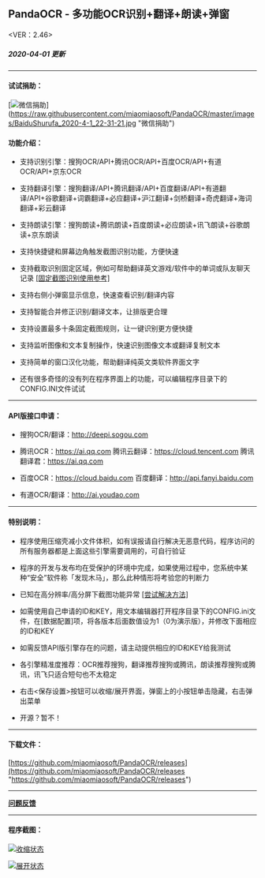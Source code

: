 ## PandaOCR - 多功能OCR识别+翻译+朗读+弹窗

<VER：2.46>
##### 2020-04-01 更新
------------

#### 试试捐助：
[![微信捐助](https://raw.githubusercontent.com/miaomiaosoft/PandaOCR/master/images/BaiduShurufa_2020-4-1_22-31-21.jpg "微信捐助")]
(https://raw.githubusercontent.com/miaomiaosoft/PandaOCR/master/images/BaiduShurufa_2020-4-1_22-31-21.jpg "微信捐助")

#### 功能介绍：

- 支持识别引擎：搜狗OCR/API+腾讯OCR/API+百度OCR/API+有道OCR/API+京东OCR

- 支持翻译引擎：搜狗翻译/API+腾讯翻译/API+百度翻译/API+有道翻译/API+谷歌翻译+词霸翻译+必应翻译+沪江翻译+剑桥翻译+奇虎翻译+海词翻译+彩云翻译

- 支持朗读引擎：搜狗朗读+腾讯朗读+百度朗读+必应朗读+讯飞朗读+谷歌朗读+京东朗读

- 支持快捷键和屏幕边角触发截图识别功能，方便快速

- 支持截取识别固定区域，例如可帮助翻译英文游戏/软件中的单词或队友聊天记录 [[固定截图识别使用参考]](https://www.bilibili.com/video/av56168758 "[固定截图识别使用参考]")

- 支持右侧小弹窗显示信息，快速查看识别/翻译内容

- 支持智能合并修正识别/翻译文本，让排版更合理

- 支持设置最多十条固定截图规则，让一键识别更方便快捷

- 支持监听图像和文本复制操作，快速识别图像文本或翻译复制文本

- 支持简单的窗口汉化功能，帮助翻译纯英文类软件界面文字

- 还有很多奇怪的没有列在程序界面上的功能，可以编辑程序目录下的CONFIG.INI文件试试

------------

#### API版接口申请：

 - 搜狗OCR/翻译：http://deepi.sogou.com
 
 - 腾讯OCR：https://ai.qq.com 腾讯云翻译：https://cloud.tencent.com 腾讯翻译君：https://ai.qq.com
 
 - 百度OCR：https://cloud.baidu.com 百度翻译：http://api.fanyi.baidu.com
 
 - 有道OCR/翻译：http://ai.youdao.com

------------


#### 特别说明：

- 程序使用压缩壳减小文件体积，如有误报请自行解决无恶意代码，程序访问的所有服务器都是上面这些引擎需要调用的，可自行验证

- 程序的开发与发布均在受保护的环境中完成，如果使用过程中，您系统中某种“安全”软件称「发现木马」，那么此种情形将考验您的判断力

- 已知在高分辨率/高分屏下截图功能异常 [[尝试解决方法]](https://github.com/miaomiaosoft/PandaOCR/issues/17 "[尝试解决方法]")

- 如需使用自己申请的ID和KEY，用文本编辑器打开程序目录下的CONFIG.ini文件，在[数据配置]项，将各版本后面数值设为1（0为演示版），并修改下面相应的ID和KEY

- 如需反馈API版引擎存在的问题，请主动提供相应的ID和KEY给我测试

- 各引擎精准度推荐：OCR推荐搜狗，翻译推荐搜狗或腾讯，朗读推荐搜狗或腾讯，讯飞只适合短句也不太稳定

- 右击<保存设置>按钮可以收缩/展开界面，弹窗上的小按钮单击隐藏，右击弹出菜单

- 开源？暂不！

------------

#### 下载文件：
[https://github.com/miaomiaosoft/PandaOCR/releases](https://github.com/miaomiaosoft/PandaOCR/releases "https://github.com/miaomiaosoft/PandaOCR/releases")

------------

**[问题反馈](https://github.com/miaomiaosoft/PandaOCR/issues "问题反馈")**

------------

#### 程序截图：
[![收缩状态](https://raw.githubusercontent.com/miaomiaosoft/PandaOCR/master/images/AeroSnap%E6%88%AA%E5%9B%BE1.png "收缩状态")](https://raw.githubusercontent.com/miaomiaosoft/PandaOCR/master/images/AeroSnap%E6%88%AA%E5%9B%BE1.png "收缩状态")

[![展开状态](https://raw.githubusercontent.com/miaomiaosoft/PandaOCR/master/images/AeroSnap%E6%88%AA%E5%9B%BE2.png "展开状态")](https://raw.githubusercontent.com/miaomiaosoft/PandaOCR/master/images/AeroSnap%E6%88%AA%E5%9B%BE2.png "展开状态")
